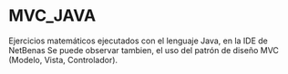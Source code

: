 # MVC_JAVA

Ejercicios matemáticos ejecutados con el lenguaje Java, en la IDE de NetBenas
Se puede observar tambien, el uso del patrón de diseño MVC (Modelo, Vista, Controlador).
